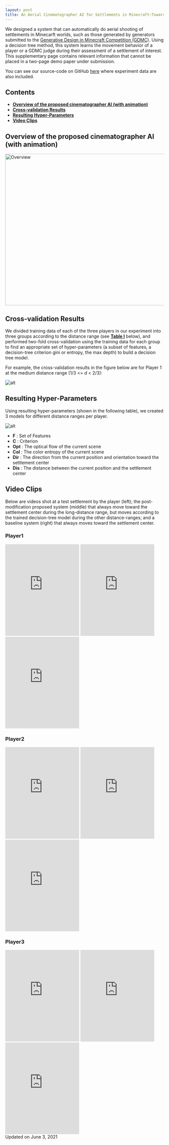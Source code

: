 ```yaml
---
layout: post
title: An Aerial Cinematographer AI for Settlements in Minecraft–Toward Their Crowd Assessment
---
```


We designed a system that can automatically do aerial shooting of settlements in Minecarft worlds, such as those generated by generators submitted to the [Generative Design in Minecraft Competition (GDMC)](https://gendesignmc.engineering.nyu.edu/). Using a decision tree method, this system learns the movement behavior of a player or a GDMC judge during their assessment of a settlement of interest. This supplementary page contains relevant information that cannot be placed in a two-page demo paper under submission.

You can see our source-code on GitHub [here](https://github.com/Moss-J/Minecraft-Cinematographer-AI) where experiment data are also included.

## Contents
- [**Overview of the proposed cinematographer AI (with animation)**](#overview-of-the-proposed-cinematographer-ai-with-animation)
- [**Cross-validation Results**](#cross-validation-results)
- [**Resulting Hyper-Parameters**](#resulting-hyper-parameters)
- [**Video Clips**](#video-clips)

## Overview of the proposed cinematographer AI (with animation) 

<img src="/images/new_figure1.gif" alt="Overview" title="Overview" width="640" height="480">

## Cross-validation Results 

We divided training data of each of the three players in our experiment into three groups according to the distance range (see [**Table I**](#resulting-hyper-parameters) below), and performed two-fold cross-validation using the training data for each group to find an appropriate set of hyper-parameters (a subset of features, a decision-tree criterion gini or entropy, the max depth) to build a decision tree model.

For example, the cross-validation results in the figure below are for Player 1 at the medium distance range (1/3 <= _d_ < 2/3):

![alt](/images/cv.png)

## Resulting Hyper-Parameters

Using resulting hyper-parameters (shown in the following table), we created 3 models for different distance ranges per player.

![alt](https://github.com/Moss-J/moss-j.github.io/blob/master/images/table1.png?raw=true)


- **F** : Set of Features
- **C** : Criterion
- **Opt** : The optical flow of the current scene
- **Col** : The color entropy of the current scene
- **Dir** : The direction from the current position and orientation toward the settlement center
- **Dis** : The distance between the current position and the settlement center

## Video Clips

Below are videos shot at a test settlement by the player (left); the post-modification proposed system (middle) that always move toward the settlement center during the long-distance range, but moves according to the trained decision-tree model during the other distance-ranges; and a baseline system (right) that always moves toward the settlement center.

### Player1
<iframe width="235" height="290" src="https://www.youtube.com/embed/zGHvflma0fs" title="YouTube video player" frameborder="0" allow="accelerometer; autoplay; clipboard-write; encrypted-media; gyroscope; picture-in-picture" allowfullscreen></iframe>
<iframe width="235" height="290" src="https://www.youtube.com/embed/4ayW7GVq0VA" title="YouTube video player" frameborder="0" allow="accelerometer; autoplay; clipboard-write; encrypted-media; gyroscope; picture-in-picture" allowfullscreen></iframe>
<iframe width="235" height="290" src="https://www.youtube.com/embed/nAXaDT9mqX0" title="YouTube video player" frameborder="0" allow="accelerometer; autoplay; clipboard-write; encrypted-media; gyroscope; picture-in-picture" allowfullscreen></iframe>

### Player2

<iframe width="235" height="290" src="https://www.youtube.com/embed/OFLGigezJq0" title="YouTube video player" frameborder="0" allow="accelerometer; autoplay; clipboard-write; encrypted-media; gyroscope; picture-in-picture" allowfullscreen></iframe>
<iframe width="235" height="290" src="https://www.youtube.com/embed/RxJDGMq2ZG4" title="YouTube video player" frameborder="0" allow="accelerometer; autoplay; clipboard-write; encrypted-media; gyroscope; picture-in-picture" allowfullscreen></iframe>
<iframe width="235" height="290" src="https://www.youtube.com/embed/B9Bgbi1KmUk" title="YouTube video player" frameborder="0" allow="accelerometer; autoplay; clipboard-write; encrypted-media; gyroscope; picture-in-picture" allowfullscreen></iframe>

### Player3

<iframe width="235" height="290" src="https://www.youtube.com/embed/FzpZ_llZ-8I" title="YouTube video player" frameborder="0" allow="accelerometer; autoplay; clipboard-write; encrypted-media; gyroscope; picture-in-picture" allowfullscreen></iframe>
<iframe width="235" height="290" src="https://www.youtube.com/embed/_S0fMd5ybwg" title="YouTube video player" frameborder="0" allow="accelerometer; autoplay; clipboard-write; encrypted-media; gyroscope; picture-in-picture" allowfullscreen></iframe>
<iframe width="235" height="290" src="https://www.youtube.com/embed/3E7bdEFeWT4" title="YouTube video player" frameborder="0" allow="accelerometer; autoplay; clipboard-write; encrypted-media; gyroscope; picture-in-picture" allowfullscreen></iframe>



<div class="date">
    Updated on June 3, 2021
</div>

